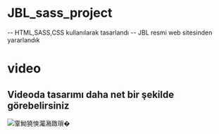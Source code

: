 ﻿# JBL_sass_project

-- HTML,SASS,CSS kullanılarak tasarlandı
-- JBL resmi web sitesinden yararlandık

# video
<h2> Videoda tasarımı daha net bir şekilde görebelirsiniz </h2>
<img src="jbl_project_sass.mp4" />䨣䱂獟慡灟潲敪瑣�
